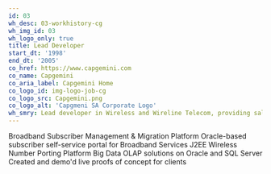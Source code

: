 ```yaml
---
id: 03
wh_desc: 03-workhistory-cg
wh_img_id: 03
wh_logo_only: true
title: Lead Developer
start_dt: '1998'
end_dt: '2005'
co_href: https://www.capgemini.com
co_name: Capgemini
co_aria_label: Capgemini Home
co_logo_id: img-logo-job-cg
co_logo_src: Capgemini.png
co_logo_alt: 'Capgmeni SA Corporate Logo'
wh_smry: Lead developer in Wireless and Wireline Telecom, providing sales and pre/post-sales engineering support
---
```

Broadband Subscriber Management & Migration Platform
Oracle-based subscriber self-service portal for Broadband Services
J2EE Wireless Number Porting Platform
Big Data OLAP solutions on Oracle and SQL Server
Created and demo'd live proofs of concept for clients